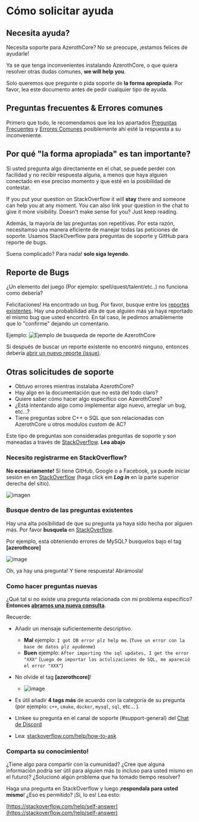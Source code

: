 # Cómo solicitar ayuda

## Necesita ayuda?

Necesita soporte para AzerothCore? No se preocupe, ¡estamos felices de ayudarle!

Ya se que tenga inconvenientes instalando AzerothCore, o que quiera resolver otras dudas comunes, **we will help you**.

Solo queremos que pregunte o pida soporte de **la forma apropiada**. Por favor, lea este documento antes de pedir cualquier tipo de ayuda.

## Preguntas frecuentes & Errores comunes

Primero que todo, le recomendamos que lea los apartados [Preguntas Frecuentes](faq) y [Errores Comunes](common-errors) posiblemente ahí esté la respuesta a su inconveniente.

## Por qué "la forma apropiada" es tan importante?

Si usted pregunta algo directamente en el chat, se puede perder con facilidad y no recibir respuesta alguna, a menos que haya alguien conectado en ese preciso momento y que esté en la posibilidad de contestar.

If you put your question on StackOverflow it will **stay** there and someone can help you at any moment. You can also link your question in the chat to give it more visibility. Doesn't make sense for you? Just keep reading.

Además, la mayoría de las preguntas son repetitivas. Por esta razón, necesitamso una manera eficiente de manejar todas las peticiones de soporte. Usamos StackOverflow para preguntas de soporte y GitHub para reporte de bugs.

Suena complicado? Para nada! **solo siga leyendo**.

## Reporte de Bugs

¿Un elemento del juego (Por ejemplo: spell/quest/talent/etc..) no funciona como debería?

Felicitaciones! Ha encontrado un bug. Por favor, busque entre los [reportes existentes](https://github.com/azerothcore/azerothcore-wotlk/issues). Hay una probabilidad alta de que alguien más ya haya reportado el mismo bug que usted encontró. En tal caso, le pedimos amablemente que lo "confirme" dejando un comentario.

Ejemplo:
![Ejemplo de busqueda de reporte de AzerothCore](https://user-images.githubusercontent.com/75517/51130957-9b9f9580-182e-11e9-8f7f-11aa5d7b6d67.png)

Si después de buscar un reporte existente no encontró ninguno, entonces debería [abrir un nuevo reporte (issue)](https://github.com/azerothcore/azerothcore-wotlk/issues/new).

## Otras solicitudes de soporte

- Obtuvo errores mientras instalaba AzerothCore?
- Hay algo en la documentación que no está del todo claro?
- Quiere saber cómo hacer algo específico con AzerothCore?
- ¿Está intentando algo como implementar algo nuevo, arreglar un bug, etc...?
- Tiene preguntas sobre C++ o SQL que son relacionadas con AzerothCore u otros modulos custom de AC?

Este tipo de preguntas son consideradas preguntas de soporte y son maneadas a través de [StackOverflow](https://stackoverflow.com/questions/tagged/azerothcore). **Lea abajo**

### Necesito registrarme en StackOverflow?

**No ecesariamente!** Si tiene GitHub, Google o a Facebook, ya puede iniciar sesión en en [StackOverflow](https://stackoverflow.com/questions/tagged/azerothcore) (haga click em **_Log in_** en la parte superior derecha del sitio).

![imagen](https://user-images.githubusercontent.com/75517/101984531-45d60100-3c82-11eb-8b57-a2c15421d732.png)


### Busque dentro de las preguntas existentes

Hay una alta posibilidad de que su pregunta ya haya sido hecha por alguien más. Por favor **busquela** en [StackOverflow](https://stackoverflow.com/questions/tagged/azerothcore).

Por ejemplo, está obteniendo errores de MySQL? busquelos bajo el tag **[azerothcore]**

![image](https://user-images.githubusercontent.com/75517/51131779-f0dca680-1830-11e9-8ccc-ef10ee8855a6.png)

Oh, ya hay una pregunta! Y tiene respuesta! Abrámosla!


### Como hacer preguntas nuevas

¿Qué tal si no existe una pregunta relacionada con mi problema específico? **Entonces [abramos una nueva consulta](https://stackoverflow.com/questions/ask?tags=azerothcore)**.

Recuerde:

- Añadir un mensaje suficientemente descriptivo.
  - **Mal** ejemplo: `I got DB error plz help me`. (`Tuve un error con la base de datos plz ayudenme`)
  - **Buen** ejemplo: `After importing the sql updates, I get the error "XXX"` (`Luego de importar las actulizaciones de SQL, me apareció el error "XXX"`)

- No olvide el tag  **[azerothcore]**!
  - ![image](https://user-images.githubusercontent.com/75517/51132313-364da380-1832-11e9-8483-3bb6898d438a.png)

- Es útil añadir **4 tags más** de acuerdo con la categoría de su pregunta (por ejemplo: `c++`, `cmake`, `docker`, `mysql`, `sql`, etc... ).

- Linkee su pregunta en el canal de soporte (#support-general) del [Chat de Discord](https://discordapp.com/invite/gkt4y2x)

- Lea: [stackoverflow.com/help/how-to-ask](https://stackoverflow.com/help/how-to-ask)


### Comparta su conocimiento!

¿Tiene algo para compartir con la cumunidad? ¿Cree que alguna información podría ser útil para alguien más  (o incluso para usted mismo en el futuro)? ¿Solucionó algún problema que ha tomado tiempo resolver? 

Haga una pregunta en StackOverflow y luego ¡**respondala para usted mismo**! ¿Eso es permitido? ¡Sí, lo es! Lea esto:

[https://stackoverflow.com/help/self-answer](https://stackoverflow.com/help/self-answer)
